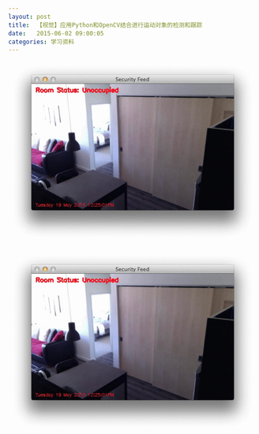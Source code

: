 ```yaml
---
layout: post
title:  【视觉】应用Python和OpenCV结合进行运动对象的检测和跟踪
date:   2015-06-02 09:00:05
categories: 学习资料
---
```


![alt test](https://github.com/wbtxd2004/wbtxd2004.github.io/blob/master/images/post/2015-06-02/Python%26OpenCV.gif)

![alt text](https://github.com/wbtxd2004/wbtxd2004.github.io/blob/master/images/post/2015-06-02/PythonOpenCV.gif "Logo Title Text 1")